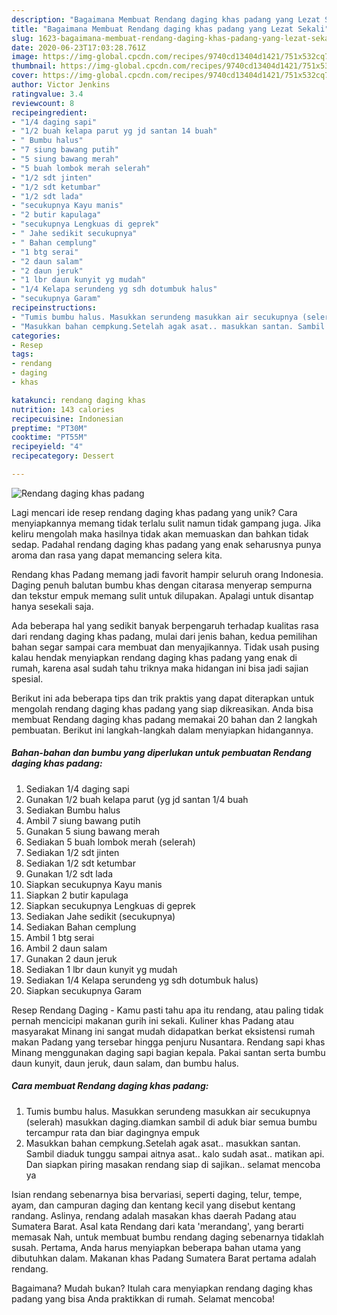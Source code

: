 ```yaml
---
description: "Bagaimana Membuat Rendang daging khas padang yang Lezat Sekali"
title: "Bagaimana Membuat Rendang daging khas padang yang Lezat Sekali"
slug: 1623-bagaimana-membuat-rendang-daging-khas-padang-yang-lezat-sekali
date: 2020-06-23T17:03:28.761Z
image: https://img-global.cpcdn.com/recipes/9740cd13404d1421/751x532cq70/rendang-daging-khas-padang-foto-resep-utama.jpg
thumbnail: https://img-global.cpcdn.com/recipes/9740cd13404d1421/751x532cq70/rendang-daging-khas-padang-foto-resep-utama.jpg
cover: https://img-global.cpcdn.com/recipes/9740cd13404d1421/751x532cq70/rendang-daging-khas-padang-foto-resep-utama.jpg
author: Victor Jenkins
ratingvalue: 3.4
reviewcount: 8
recipeingredient:
- "1/4 daging sapi"
- "1/2 buah kelapa parut yg jd santan 14 buah"
- " Bumbu halus"
- "7 siung bawang putih"
- "5 siung bawang merah"
- "5 buah lombok merah selerah"
- "1/2 sdt jinten"
- "1/2 sdt ketumbar"
- "1/2 sdt lada"
- "secukupnya Kayu manis"
- "2 butir kapulaga"
- "secukupnya Lengkuas di geprek"
- " Jahe sedikit secukupnya"
- " Bahan cemplung"
- "1 btg serai"
- "2 daun salam"
- "2 daun jeruk"
- "1 lbr daun kunyit yg mudah"
- "1/4 Kelapa serundeng yg sdh dotumbuk halus"
- "secukupnya Garam"
recipeinstructions:
- "Tumis bumbu halus. Masukkan serundeng masukkan air secukupnya (selerah) masukkan daging.diamkan sambil di aduk biar semua bumbu tercampur rata dan biar dagingnya empuk"
- "Masukkan bahan cempkung.Setelah agak asat.. masukkan santan. Sambil diaduk tunggu sampai aitnya asat.. kalo sudah asat.. matikan api. Dan siapkan piring masakan rendang siap di sajikan.. selamat mencoba ya"
categories:
- Resep
tags:
- rendang
- daging
- khas

katakunci: rendang daging khas 
nutrition: 143 calories
recipecuisine: Indonesian
preptime: "PT30M"
cooktime: "PT55M"
recipeyield: "4"
recipecategory: Dessert

---
```



![Rendang daging khas padang](https://img-global.cpcdn.com/recipes/9740cd13404d1421/751x532cq70/rendang-daging-khas-padang-foto-resep-utama.jpg)

Lagi mencari ide resep rendang daging khas padang yang unik? Cara menyiapkannya memang tidak terlalu sulit namun tidak gampang juga. Jika keliru mengolah maka hasilnya tidak akan memuaskan dan bahkan tidak sedap. Padahal rendang daging khas padang yang enak seharusnya punya aroma dan rasa yang dapat memancing selera kita.

Rendang khas Padang memang jadi favorit hampir seluruh orang Indonesia. Daging penuh balutan bumbu khas dengan citarasa menyerap sempurna dan tekstur empuk memang sulit untuk dilupakan. Apalagi untuk disantap hanya sesekali saja.

Ada beberapa hal yang sedikit banyak berpengaruh terhadap kualitas rasa dari rendang daging khas padang, mulai dari jenis bahan, kedua pemilihan bahan segar sampai cara membuat dan menyajikannya. Tidak usah pusing kalau hendak menyiapkan rendang daging khas padang yang enak di rumah, karena asal sudah tahu triknya maka hidangan ini bisa jadi sajian spesial.


Berikut ini ada beberapa tips dan trik praktis yang dapat diterapkan untuk mengolah rendang daging khas padang yang siap dikreasikan. Anda bisa membuat Rendang daging khas padang memakai 20 bahan dan 2 langkah pembuatan. Berikut ini langkah-langkah dalam menyiapkan hidangannya.

<!--inarticleads1-->

##### Bahan-bahan dan bumbu yang diperlukan untuk pembuatan Rendang daging khas padang:

1. Sediakan 1/4 daging sapi
1. Gunakan 1/2 buah kelapa parut (yg jd santan 1/4 buah
1. Sediakan  Bumbu halus
1. Ambil 7 siung bawang putih
1. Gunakan 5 siung bawang merah
1. Sediakan 5 buah lombok merah (selerah)
1. Sediakan 1/2 sdt jinten
1. Sediakan 1/2 sdt ketumbar
1. Gunakan 1/2 sdt lada
1. Siapkan secukupnya Kayu manis
1. Siapkan 2 butir kapulaga
1. Siapkan secukupnya Lengkuas di geprek
1. Sediakan  Jahe sedikit (secukupnya)
1. Sediakan  Bahan cemplung
1. Ambil 1 btg serai
1. Ambil 2 daun salam
1. Gunakan 2 daun jeruk
1. Sediakan 1 lbr daun kunyit yg mudah
1. Sediakan 1/4 Kelapa serundeng yg sdh dotumbuk halus)
1. Siapkan secukupnya Garam


Resep Rendang Daging - Kamu pasti tahu apa itu rendang, atau paling tidak pernah mencicipi makanan gurih ini sekali. Kuliner khas Padang atau masyarakat Minang ini sangat mudah didapatkan berkat eksistensi rumah makan Padang yang tersebar hingga penjuru Nusantara. Rendang sapi khas Minang menggunakan daging sapi bagian kepala. Pakai santan serta bumbu daun kunyit, daun jeruk, daun salam, dan bumbu halus. 

<!--inarticleads2-->

##### Cara membuat Rendang daging khas padang:

1. Tumis bumbu halus. Masukkan serundeng masukkan air secukupnya (selerah) masukkan daging.diamkan sambil di aduk biar semua bumbu tercampur rata dan biar dagingnya empuk
1. Masukkan bahan cempkung.Setelah agak asat.. masukkan santan. Sambil diaduk tunggu sampai aitnya asat.. kalo sudah asat.. matikan api. Dan siapkan piring masakan rendang siap di sajikan.. selamat mencoba ya


Isian rendang sebenarnya bisa bervariasi, seperti daging, telur, tempe, ayam, dan campuran daging dan kentang kecil yang disebut kentang randang. Aslinya, rendang adalah masakan khas daerah Padang atau Sumatera Barat. Asal kata Rendang dari kata &#39;merandang&#39;, yang berarti memasak Nah, untuk membuat bumbu rendang daging sebenarnya tidaklah susah. Pertama, Anda harus menyiapkan beberapa bahan utama yang dibutuhkan dalam. Makanan khas Padang Sumatera Barat pertama adalah rendang. 

Bagaimana? Mudah bukan? Itulah cara menyiapkan rendang daging khas padang yang bisa Anda praktikkan di rumah. Selamat mencoba!
